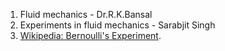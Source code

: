 1. Fluid mechanics - Dr.R.K.Bansal
2. Experiments in fluid mechanics - Sarabjit Singh
3. [Wikipedia: Bernoulli's Experiment](https://en.wikipedia.org/wiki/Bernoulli%27s_principle).

